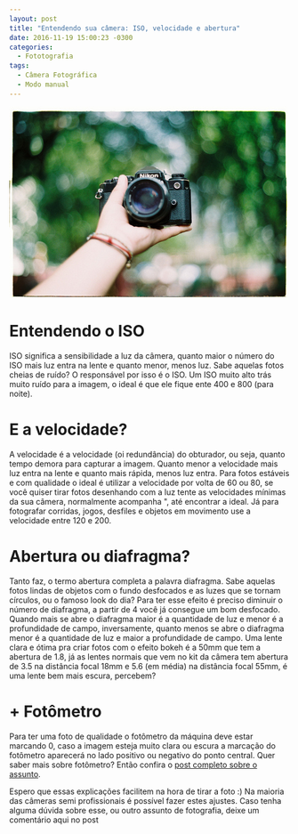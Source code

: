 ```yaml
---
layout: post
title: "Entendendo sua câmera: ISO, velocidade e abertura"
date: 2016-11-19 15:00:23 -0300
categories: 
  - Fototografia
tags:
  - Câmera Fotográfica
  - Modo manual
---
```


![Como usar fotômetro](/assets/images/posts/postcamera1.jpg)

# Entendendo o ISO
ISO significa a sensibilidade a luz da câmera, quanto maior o número do ISO mais luz entra na lente e quanto menor, menos luz. Sabe aquelas fotos cheias de ruído? O responsável por isso é o ISO. Um ISO muito alto trás muito ruído para a imagem, o ideal é que ele fique ente 400 e 800 (para noite).

# E a velocidade?
A velocidade é a velocidade (oi redundância) do obturador, ou seja, quanto tempo demora para capturar a imagem. Quanto menor a velocidade mais luz entra na lente e quanto mais rápida, menos luz entra. Para fotos estáveis e com qualidade o ideal é utilizar a velocidade por volta de 60 ou 80, se você quiser tirar fotos desenhando com a luz tente as velocidades mínimas da sua câmera, normalmente acompanha ", até encontrar a ideal. Já para fotografar corridas, jogos, desfiles e objetos em movimento use a velocidade entre 120 e 200. 

# Abertura ou diafragma?
Tanto faz, o termo abertura completa a palavra diafragma. Sabe aquelas fotos lindas de objetos com o fundo desfocados e as luzes que se tornam círculos, ou o famoso look do dia? Para ter esse efeito é preciso diminuir o número de diafragma, a partir de 4 você já consegue um bom desfocado. Quando mais se abre o diafragma maior é a quantidade de luz e menor é a profundidade de campo, inversamente, quanto menos se abre o diafragma menor é a quantidade de luz e maior a profundidade de campo. Uma lente clara e ótima pra criar fotos com o efeito bokeh  é a 50mm que tem a abertura de 1.8, já as lentes normais que vem no kit da câmera tem abertura de 3.5 na distância focal 18mm e 5.6 (em média) na distância focal 55mm, é uma lente bem mais escura, percebem?

# + Fotômetro
Para ter uma foto de qualidade o fotômetro da máquina deve estar marcando 0, caso a imagem esteja muito clara ou escura a marcação do fotômetro aparecerá no lado positivo ou negativo do ponto central. Quer saber mais sobre fotômetro? Então confira o [post completo sobre o assunto](http://dudseofusca.com/fotometro/). 

Espero que essas explicações facilitem na hora de tirar a foto :) Na maioria das câmeras semi profissionais é possível fazer estes ajustes. Caso tenha alguma dúvida sobre esse, ou outro assunto de fotografia, deixe um comentário aqui no post
